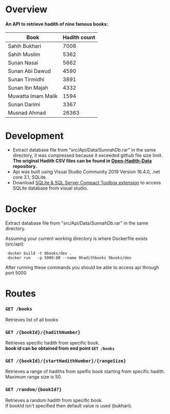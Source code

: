 ﻿# Overview
#### An API to retrieve hadith of nine famous books:

|  Book 	|  Hadith count 	|
|---	|---	|
|   	 Sahih Bukhari|  7008 	|
|   Sahih Muslim	| 5362  	|
|   Sunan Nasai	|   5662	|
|   Sunan Abi Dawud	|   4590	|
|   	Sunan Tirmidhi|   3891	|
|   	Sunan Ibn Majah|  4332 	|
|   	Muwatta Imam Malik|  1594 	|
|    Sunan Darimi	|   3367	|
|   	Musnad Ahmad|   26363	|


# Development

* Extract database file from "src/Api/Data/SunnahDb.rar" in the same directory, it was compressed because it exceeded github file size limit. <br/>
 <b>The original Hadith CSV files can be found in [Open-Hadith-Data](https://github.com/mhashim6/Open-Hadith-Data) repository.</b>
* Api was built using Visual Studio Community 2019 Version 16.4.0, .net core 3.1, SQLite.
* Download [SQLite & SQL Server Compact Toolbox extension](https://marketplace.visualstudio.com/items?itemName=ErikEJ.SQLServerCompactSQLiteToolbox) to access SQLite database from visual studio.

# Docker

Extract database file from "src/Api/Data/SunnahDb.rar" in the same directory.
 
Assuming your current working directory is where Dockerfile exists (src/api):
 ```
  docker build -t 9books/dev . 
  docker run   -p 5000:80 --name 9hadithbooks 9books/dev
 ```
After running these commands you should be able to access api through port 5000

# Routes
### `GET /books`
Retrieves list of all books

### `GET /{bookId}/{hadithNumber}`
Retrieves specific hadith from specific book.<br/>
<b>book id can be obtained from end point `GET /books`</b>

### `GET /{bookId}/{startHadithNumber}/{rangeSize}`
Retrieves a range of hadiths from speific book starting from specific hadith.<br/>
Maximum range size is 50.

### `GET /random/{bookId?}`
Retrieves a random hadith from specific book.<br/>
If bookId isn't specified then default value is used (bukhari).


